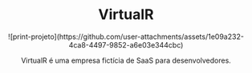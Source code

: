 <div align="center">
  <h1>VirtualR</h1>
  ![print-projeto](https://github.com/user-attachments/assets/1e09a232-4ca8-4497-9852-a6e03e344cbc)
  <p>VirtualR é uma empresa fictícia de SaaS para desenvolvedores.</p>
</div>

